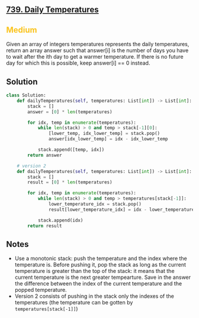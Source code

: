 ## [739. Daily Temperatures](https://leetcode.com/problems/daily-temperatures/)

<h2 style="color:#fac31d">Medium</h2>
Given an array of integers temperatures represents the daily temperatures, return an array answer such that answer[i] is the number of days you have to wait after the ith day to get a warmer temperature. If there is no future day for which this is possible, keep answer[i] == 0 instead.

## Solution
```python
class Solution:
    def dailyTemperatures(self, temperatures: List[int]) -> List[int]:
        stack = []
        answer = [0] * len(temperatures)

        for idx, temp in enumerate(temperatures):
            while len(stack) > 0 and temp > stack[-1][0]:
                [lower_temp, idx_lower_temp] = stack.pop()
                answer[idx_lower_temp] = idx - idx_lower_temp

            stack.append([temp, idx])
        return answer

    # version 2
    def dailyTemperatures(self, temperatures: List[int]) -> List[int]:
        stack = []
        result = [0] * len(temperatures)

        for idx, temp in enumerate(temperatures):
            while len(stack) > 0 and temp > temperatures[stack[-1]]:
                lower_temperature_idx = stack.pop()
                result[lower_temperature_idx] = idx - lower_temperature_idx

            stack.append(idx)
        return result
```

## Notes
- Use a monotonic stack: push the temperature and the index where the temperature is. Before pushing it, pop the stack as long as the current temperature is greater than the top of the stack: it means that the current temperature is the next greater tempearture. Save in the answer the difference between the index of the current temperature and the popped temperature.
- Version 2 consists of pushing in the stack only the indexes of the temperatures (the temperature can be gotten by `temperatures[stack[-1]]`)
